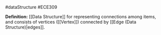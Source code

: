 #dataStructure #ECE309

**Definition:** [[Data Structure]] for representing connections among items, and consists of vertices ([[Vertex]]) connected by [[Edge (Data Structure)|edges]].

